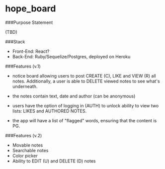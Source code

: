 # hope_board

###Purpose Statement 

(TBD)

###Stack

- Front-End: React? 
- Back-End: Ruby/Sequelize/Postgres, deployed on Heroku

###Features (v.1)

- notice board allowing users to post CREATE (C), LIKE and VIEW (R) all notes. Additionally, a user is able to DELETE viewed notes to see what's underneath. 

- the notes contain text, date and author (can be anonymous)

- users have the option of logging in (AUTH) to unlock ability to view two lists: LIKES and AUTHORED NOTES.  

- the app will have a list of "flagged" words, ensuring that the content is PG.

###Features (v.2)

- Movable notes
- Searchable notes
- Color picker
- Ability to EDIT (U) and DELETE (D) notes
